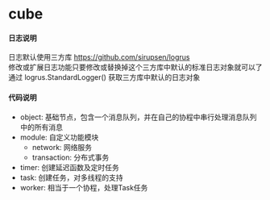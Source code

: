 # cube

#### 日志说明  
日志默认使用三方库 https://github.com/sirupsen/logrus  
修改或扩展日志功能只要修改或替换掉这个三方库中默认的标准日志对象就可以了  
通过 logrus.StandardLogger() 获取三方库中默认的日志对象

#### 代码说明  
* object: 基础节点，包含一个消息队列，并在自己的协程中串行处理消息队列中的所有消息  
* module: 自定义功能模块  
    * network: 网络服务  
    * transaction: 分布式事务  
* timer: 创建延迟函数及定时任务  
* task: 创建任务，对多线程的支持  
* worker: 相当于一个协程，处理Task任务  
